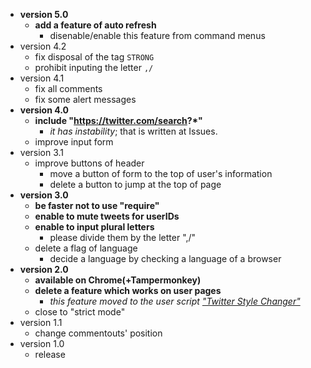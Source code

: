 * __version 5.0__
  - __add a feature of auto refresh__
    + disenable/enable this feature from command menus
* version 4.2
  - fix disposal of the tag `STRONG`
  - prohibit inputing the letter `,/` 
* version 4.1
  - fix all comments
  - fix some alert messages
* __version 4.0__
  - __include "https://twitter.com/search?*"__
    + _it has instability_; that is written at Issues.
  - improve input form
* version 3.1
  - improve buttons of header
    + move a button of form to the top of user's information
    + delete a button to jump at the top of page
* __version 3.0__
  - __be faster not to use "require"__
  - __enable to mute tweets for userIDs__
  - __enable to input plural letters__
    + please divide them by the letter ",/"
  - delete a flag of language
    + decide a language by checking a language of a browser
* __version 2.0__
  - __available on Chrome(+Tampermonkey)__
  - __delete a feature which works on user pages__
    + _this feature moved to the user script ["Twitter Style Changer"](https://github.com/mosaicer/Muting_on_Twitter/blob/master/Twitter_Style_Changer.user.js)_
  - close to "strict mode"
* version 1.1
  - change commentouts' position
* version 1.0
  - release
